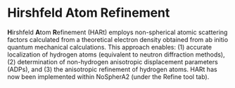# Hirshfeld Atom Refinement
<b>H</b>irshfeld <b>A</b>tom <b>R</b>efinement (HARt) employs non-spherical atomic scattering factors calculated from a theoretical electron density obtained from ab initio quantum mechanical calculations. This approach enables: (1) accurate localization of hydrogen atoms (equivalent to neutron diffraction methods), (2) determination of non-hydrogen anisotropic displacement parameters (ADPs), and (3) the anisotropic refinement of hydrogen atoms. HARt has now been implemented within NoSpherA2 (under the Refine tool tab).